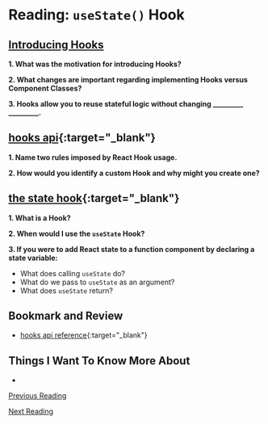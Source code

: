 # Reading: `useState()` Hook

## [Introducing Hooks](https://reactjs.org/docs/hooks-intro.html#motivation)


**1. What was the motivation for introducing Hooks?**


**2. What changes are important regarding implementing Hooks versus Component Classes?**


**3. Hooks allow you to reuse stateful logic without changing _________ _________.**



## [hooks api](https://reactjs.org/docs/hooks-overview.html){:target="_blank"}

**1. Name two rules imposed by React Hook usage.**


**2. How would you identify a custom Hook and why might you create one?**


## [the state hook](https://reactjs.org/docs/hooks-state.html){:target="_blank"}

**1. What is a Hook?**


**2. When would I use the `useState` Hook?**


**3. If you were to add React state to a function component by declaring a state variable:**
  - What does calling `useState` do?
  - What do we pass to `useState` as an argument?
  - What does `useState` return?


## Bookmark and Review

- [hooks api reference](https://reactjs.org/docs/hooks-reference.html){:target="_blank"}

## Things I Want To Know More About

- 

[Previous Reading](./class-26.md)

[Next Reading](./class-28.md)
